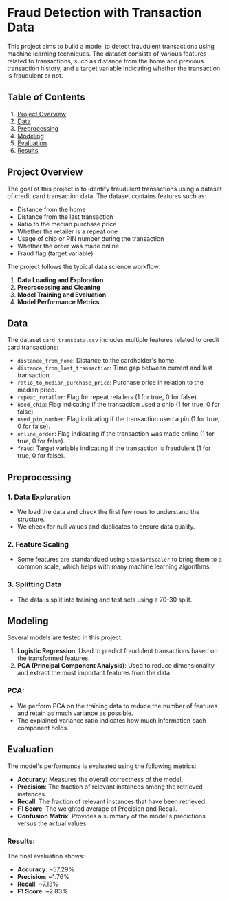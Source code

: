 # Fraud Detection with Transaction Data

This project aims to build a model to detect fraudulent transactions using machine learning techniques. The dataset consists of various features related to transactions, such as distance from the home and previous transaction history, and a target variable indicating whether the transaction is fraudulent or not.

## Table of Contents
1. [Project Overview](#project-overview)
2. [Data](#data)
3. [Preprocessing](#preprocessing)
4. [Modeling](#modeling)
5. [Evaluation](#evaluation)
6. [Results](#results)

## Project Overview

The goal of this project is to identify fraudulent transactions using a dataset of credit card transaction data. The dataset contains features such as:
- Distance from the home
- Distance from the last transaction
- Ratio to the median purchase price
- Whether the retailer is a repeat one
- Usage of chip or PIN number during the transaction
- Whether the order was made online
- Fraud flag (target variable)

The project follows the typical data science workflow:
1. **Data Loading and Exploration**
2. **Preprocessing and Cleaning**
3. **Model Training and Evaluation**
4. **Model Performance Metrics**

## Data

The dataset `card_transdata.csv` includes multiple features related to credit card transactions:
- `distance_from_home`: Distance to the cardholder's home.
- `distance_from_last_transaction`: Time gap between current and last transaction.
- `ratio_to_median_purchase_price`: Purchase price in relation to the median price.
- `repeat_retailer`: Flag for repeat retailers (1 for true, 0 for false).
- `used_chip`: Flag indicating if the transaction used a chip (1 for true, 0 for false).
- `used_pin_number`: Flag indicating if the transaction used a pin (1 for true, 0 for false).
- `online_order`: Flag indicating if the transaction was made online (1 for true, 0 for false).
- `fraud`: Target variable indicating if the transaction is fraudulent (1 for true, 0 for false).

## Preprocessing

### 1. **Data Exploration**
- We load the data and check the first few rows to understand the structure.
- We check for null values and duplicates to ensure data quality.

### 2. **Feature Scaling**
- Some features are standardized using `StandardScaler` to bring them to a common scale, which helps with many machine learning algorithms.

### 3. **Splitting Data**
- The data is split into training and test sets using a 70-30 split.

## Modeling

Several models are tested in this project:
1. **Logistic Regression**: Used to predict fraudulent transactions based on the transformed features.
2. **PCA (Principal Component Analysis)**: Used to reduce dimensionality and extract the most important features from the data.

### PCA:
- We perform PCA on the training data to reduce the number of features and retain as much variance as possible.
- The explained variance ratio indicates how much information each component holds.

## Evaluation

The model's performance is evaluated using the following metrics:
- **Accuracy**: Measures the overall correctness of the model.
- **Precision**: The fraction of relevant instances among the retrieved instances.
- **Recall**: The fraction of relevant instances that have been retrieved.
- **F1 Score**: The weighted average of Precision and Recall.
- **Confusion Matrix**: Provides a summary of the model's predictions versus the actual values.

### Results:
The final evaluation shows:
- **Accuracy**: ~57.29%
- **Precision**: ~1.76%
- **Recall**: ~7.13%
- **F1 Score**: ~2.83%
